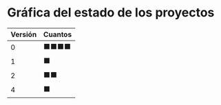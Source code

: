 # Gráfica del estado de los proyectos


| Versión | Cuantos               |
|---------|-----------------------|
| 0 | ⬛⬛⬛⬛|
| 1 | ⬛|
| 2 | ⬛⬛|
| 4 | ⬛|

